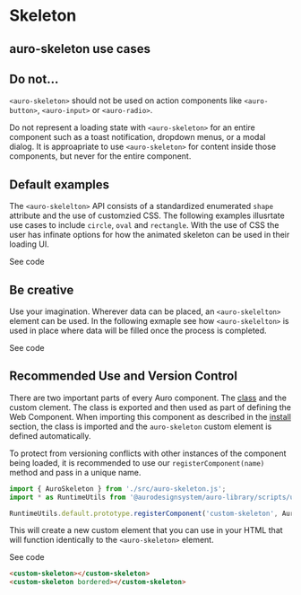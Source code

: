 <!--
The index.md file is a compiled document. No edits should be made directly to this file.
README.md is created by running `npm run build:docs`.
This file is generated based on a template fetched from `./docs/partials/index.md`
-->

# Skeleton

<!-- AURO-GENERATED-CONTENT:START (FILE:src=./description.md) -->
<!-- AURO-GENERATED-CONTENT:END -->

## auro-skeleton use cases

<!-- AURO-GENERATED-CONTENT:START (FILE:src=./useCases.md) -->
<!-- AURO-GENERATED-CONTENT:END -->

## Do not...

`<auro-skeleton>` should not be used on action components like `<auro-button>`, `<auro-input>` or `<auro-radio>`.

Do not represent a loading state with `<auro-skeleton>` for an entire component such as a toast notification, dropdown menus, or a modal dialog. It is approapriate to use `<auro-skeleton>` for content inside those components, but never for the entire component.

## Default examples

The `<auro-skelelton>` API consists of a standardized enumerated `shape` attribute and the use of customzied CSS. The following examples illusrtate use cases to include `circle`, `oval` and `rectangle`. With the use of CSS the user has infinate options for how the animated skeleton can be used in their loading UI.

<div class="exampleWrapper">
  <!-- AURO-GENERATED-CONTENT:START (FILE:src=./../../apiExamples/basic.html) -->
  <!-- AURO-GENERATED-CONTENT:END -->
</div>

<auro-accordion alignRight>
  <span slot="trigger">See code</span>

<!-- AURO-GENERATED-CONTENT:START (CODE:src=./../../apiExamples/basic.html) -->
<!-- AURO-GENERATED-CONTENT:END -->

</auro-accordion>

## Be creative

Use your imagination. Wherever data can be placed, an `<auro-skelelton>` element can be used. In the following exmaple see how `<auro-skelelton>` is used in place where data will be filled once the process is completed.

<div class="exampleWrapper">
  <!-- AURO-GENERATED-CONTENT:START (FILE:src=./../../apiExamples/table_example.html) -->
  <!-- AURO-GENERATED-CONTENT:END -->
</div>

<auro-accordion alignRight>
  <span slot="trigger">See code</span>

<!-- AURO-GENERATED-CONTENT:START (CODE:src=./../../apiExamples/table_example.html) -->
<!-- AURO-GENERATED-CONTENT:END -->

</auro-accordion>

## Recommended Use and Version Control

There are two important parts of every Auro component. The <a href="https://developer.mozilla.org/en-US/docs/Web/JavaScript/Reference/Classes">class</a> and the custom clement. The class is exported and then used as part of defining the Web Component. When importing this component as described in the <a href="#install">install</a> section, the class is imported and the `auro-skeleton` custom element is defined automatically.

To protect from versioning conflicts with other instances of the component being loaded, it is recommended to use our `registerComponent(name)` method and pass in a unique name.

```js
import { AuroSkeleton } from './src/auro-skeleton.js';
import * as RuntimeUtils from '@aurodesignsystem/auro-library/scripts/utils/runtimeUtils.mjs';

RuntimeUtils.default.prototype.registerComponent('custom-skeleton', AuroSkeleton);
```

This will create a new custom element that you can use in your HTML that will function identically to the `<auro-skeleton>` element.

<div class="exampleWrapper exampleWrapper--flex">
  <!-- AURO-GENERATED-CONTENT:START (FILE:src=./../../apiExamples/custom.html) -->
  <!-- The below content is automatically added from ./../../apiExamples/custom.html -->
  <custom-skeleton></custom-skeleton>
  <custom-skeleton bordered></custom-skeleton>
  <!-- AURO-GENERATED-CONTENT:END -->
</div>
<auro-accordion alignRight>
  <span slot="trigger">See code</span>
<!-- AURO-GENERATED-CONTENT:START (CODE:src=./../../apiExamples/custom.html) -->
<!-- The below code snippet is automatically added from ./../../apiExamples/custom.html -->

```html
<custom-skeleton></custom-skeleton>
<custom-skeleton bordered></custom-skeleton>
```
<!-- AURO-GENERATED-CONTENT:END -->
</auro-accordion>
